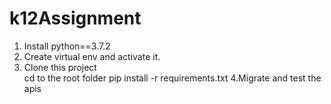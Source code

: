 # k12Assignment

1. Install python==3.7.2
2. Create virtual env and activate it.
3. Clone this project   
  cd to the root folder
  pip install -r requirements.txt
4.Migrate and test the apis
